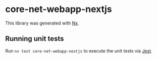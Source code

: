 # core-net-webapp-nextjs

This library was generated with [Nx](https://nx.dev).

## Running unit tests

Run `nx test core-net-webapp-nextjs` to execute the unit tests via [Jest](https://jestjs.io).
